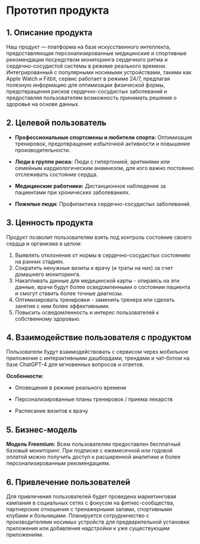 # Прототип продукта

## 1. Описание продукта

Наш продукт  —  платформа на базе искусственного интеллекта, предоставляющая персонализированные медицинские и спортивные рекомендации посредством мониторинга сердечного ритма и сердечно-сосудистой системы в режиме реального времени. Интегрированный с популярными носимыми устройствами, такими как Apple Watch и Fitbit, сервис работает в режиме 24/7, предлагая полезную информацию для оптимизации физической формы, предотвращения рисков сердечно-сосудистых заболеваний и предоставляя пользователям возможность принимать решения о здоровье на основе данных. 

## 2. Целевой пользователь

- **Профессиональные спортсмены и любители спорта:** Оптимизация тренировок, предотвращение избыточной активности и повышение производительности.

- **Люди в группе риска:** Люди с гипертонией, аритмиями или семейным кардиологическим анамнезом, для кого важно постоянно отслеживать состояние сердца.

- **Медицинские работники:** Дистанционное наблюдение за пациентами при хронических заболеваниях.

- **Пожилые люди:** Профилактика сердечно-сосудистых заболеваний.

## 3. Ценность продукта

Продукт позволит пользователям взять под контроль состояние своего сердца и организма в целом: 

1. Выявлять отклонения от нормы в сердечно-сосудистых состояниях на ранних стадиях.
2. Сократить ненужные визиты к врачу (и траты на них) за счет домашнего мониторинга.
3. Накапливать данные для медицинской карты - опираясь на эти данные, врачи будут более осведомленными о состоянии пациента и смогут ставить более точные диагнозы.
4. Оптимизировать тренировки - заменить тренера или сделать занятия с ним более эффективными.
5. Повысить осведомленность и интерес пользователей к собственному здоровью.


## 4. Взаимодействие пользователя с продуктом

Пользователи будут взаимодействовать с сервисом через мобильное приложение с интерактивными дашбордами, трендами и чат-ботом на базе ChatGPT-4 для мгновенных вопросов и ответов.

**Особенности:**
  
  - Оповещения в режиме реального времени
  
  - Персонализированные планы тренировок / приема лекарств
  
  - Расписание визитов к врачу

## 5.  Бизнес-модель

**Модель Freemium:** Всем пользователям предоставлен бесплатный базовый мониторинг. При подписке с ежемесячной или годовой  оплатой можно получить доступ к расширенной аналитике и более персонализированным рекомендациям.

## 6. Привлечение пользователей

Для привлечения пользователей будет проведена маркетинговая кампания в социальных сетях с фокусом на фитнес-сообщества, партнерские отношения с тренажерными залами, спортивными клубами и больницами.  Планируется сотрудничество с производителями носимых устройств для предварительной установки приложения или добавления надстройки к уже существующим приложениям.

